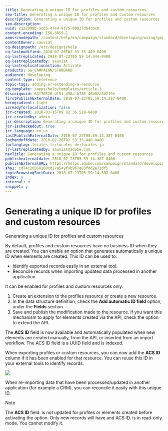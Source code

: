 ```yaml
---
title: Generating a unique ID for profiles and custom resources
seo-title: Generating a unique ID for profiles and custom resources
description: Generating a unique ID for profiles and custom resources
seo-description: 
uuid: 2132998b-acd5-47e4-9f75-00027d64c0c0
content-encoding: ISO-8859-1
aemsrcnodepath: /content/help/en/campaign/standard/developing/using/generating-a-unique-id-for-profiles-and-custom-resources
contentOwner: sauviat
cq-designpath: /etc/designs/help
cq-lastmodified: 2018-07-26T02 53 35.449-0400
cq-lastreplicated: 2018-07-23T05 59 14.444-0400
cq-lastreplicatedby: sauviat
cq-lastreplicationaction: Activate
products: SG_CAMPAIGN/STANDARD
audience: developing
content-type: reference
topic-tags: adding-or-extending-a-resource
cq-template: /apps/help/templates/article-3
discoiquuid: 63f70526-df51-498a-b785-46b02a34219e
firstPublishExternalDate: 2018-07-23T05:59:14.387-0400
herogradient: light
isreadyforlocalization: false
jcr-created: 2018-03-15T09 02 36.518-0400
jcr-createdby: admin
jcr-description: Generating a unique ID for profiles and custom resources
jcr-ischeckedout: true
jcr-language: en_us
lastPublishExternalDate: 2018-07-23T05:59:14.387-0400
lochandoffdate: 2018-07-26T02 53 35.448-0400
loclangtag: locales fr;locales de;locales ja
lr-lastreplicatedby: sauviat@adobe.com
navTitle: Generating a unique ID for profiles and custom resources
publishexternaldate: 2018-07-23T05 59 14.387-0400
publishExternalURL: https://helpx.adobe.com/campaign/standard/developing/using/generating-a-unique-id-for-profiles-and-custom-resources.html
sha1: cd74c20568200cd27e549f9b9b7e03fdd2a72df5
topicBrowsingSortDate: 2018-07-23T05:59:14.387-0400
index: y
internal: n
snippet: y
---
```


# Generating a unique ID for profiles and custom resources

Generating a unique ID for profiles and custom resources

By default, profiles and custom resources have no business ID when they are created. You can enable an option that generates automatically a unique ID when elements are created. This ID can be used to:

* Identify exported records easily in an external tool.
* Reconcile records when importing updated data processed in another application.

It can be enabled for profiles and custom resources only.

1. Create an extension to the profiles resource or create a new resource.
1. In the data structure definition, check the **Add automatic ID field** option, under the **Fields** section.
1. Save and publish the modification made to the resource. If you want this mechanism to apply for elements created via the API, check the option to extend the API.

The **ACS ID** field is now available and automatically populated when new elements are created manually, from the API, or inserted from an import workflow. The ACS ID field is a UUID field and is indexed.

When exporting profiles or custom resources, you can now add the **ACS ID** column if it has been enabled for that resource. You can reuse this ID in your external tools to identify records.

![](assets/export_id_field.png)

When re-importing data that have been processed/updated in another application (for example a CRM), you can reconcile it easily with this unique ID.

>[!NOTE]
>
>The **ACS ID** field: is not updated for profiles or elements created before activating the option. Only new records will have and ACS ID. is in read-only mode. You cannot modify it.

